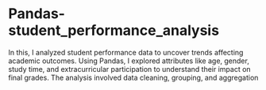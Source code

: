 # Pandas-student_performance_analysis
In this, I analyzed student performance data to uncover trends affecting academic outcomes. Using  Pandas, I explored attributes like age, gender, study time, and extracurricular participation to understand their impact on final grades. The analysis involved data cleaning, grouping, and aggregation
